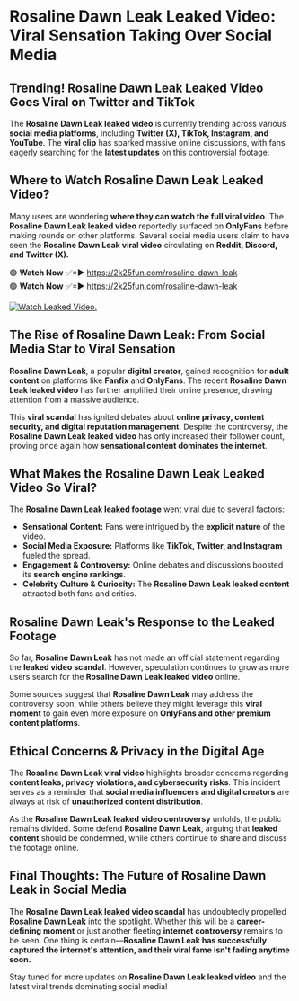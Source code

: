 # Rosaline Dawn Leak Leaked Video: Viral Sensation Taking Over Social Media

## **Trending! Rosaline Dawn Leak Leaked Video Goes Viral on Twitter and TikTok**
The **Rosaline Dawn Leak leaked video** is currently trending across various **social media platforms**, including **Twitter (X), TikTok, Instagram, and YouTube**. The **viral clip** has sparked massive online discussions, with fans eagerly searching for the **latest updates** on this controversial footage.

## **Where to Watch Rosaline Dawn Leak Leaked Video?**
Many users are wondering **where they can watch the full viral video**. The **Rosaline Dawn Leak leaked video** reportedly surfaced on **OnlyFans** before making rounds on other platforms. Several social media users claim to have seen the **Rosaline Dawn Leak viral video** circulating on **Reddit, Discord, and Twitter (X).**

🟢 **Watch Now** ✅=► https://2k25fun.com/rosaline-dawn-leak  
🟢 **Watch Now** ✅=► https://2k25fun.com/rosaline-dawn-leak  

[![Watch Leaked Video.](https://miro.medium.com/v2/resize:fit:828/format:webp/1*cilzJN44JGOrTw9NJCrNHA.gif "Watch Leaked Video")](https://2k25fun.com/rosaline-dawn-leak)

## **The Rise of Rosaline Dawn Leak: From Social Media Star to Viral Sensation**
**Rosaline Dawn Leak**, a popular **digital creator**, gained recognition for **adult content** on platforms like **Fanfix** and **OnlyFans**. The recent **Rosaline Dawn Leak leaked video** has further amplified their online presence, drawing attention from a massive audience.

This **viral scandal** has ignited debates about **online privacy, content security, and digital reputation management**. Despite the controversy, the **Rosaline Dawn Leak leaked video** has only increased their follower count, proving once again how **sensational content dominates the internet**.

## **What Makes the Rosaline Dawn Leak Leaked Video So Viral?**
The **Rosaline Dawn Leak leaked footage** went viral due to several factors:
- **Sensational Content:** Fans were intrigued by the **explicit nature** of the video.
- **Social Media Exposure:** Platforms like **TikTok, Twitter, and Instagram** fueled the spread.
- **Engagement & Controversy:** Online debates and discussions boosted its **search engine rankings**.
- **Celebrity Culture & Curiosity:** The **Rosaline Dawn Leak leaked content** attracted both fans and critics.

## **Rosaline Dawn Leak's Response to the Leaked Footage**
So far, **Rosaline Dawn Leak** has not made an official statement regarding the **leaked video scandal**. However, speculation continues to grow as more users search for the **Rosaline Dawn Leak leaked video** online.

Some sources suggest that **Rosaline Dawn Leak** may address the controversy soon, while others believe they might leverage this **viral moment** to gain even more exposure on **OnlyFans and other premium content platforms**.

## **Ethical Concerns & Privacy in the Digital Age**
The **Rosaline Dawn Leak viral video** highlights broader concerns regarding **content leaks, privacy violations, and cybersecurity risks**. This incident serves as a reminder that **social media influencers and digital creators** are always at risk of **unauthorized content distribution**.

As the **Rosaline Dawn Leak leaked video controversy** unfolds, the public remains divided. Some defend **Rosaline Dawn Leak**, arguing that **leaked content** should be condemned, while others continue to share and discuss the footage online.

## **Final Thoughts: The Future of Rosaline Dawn Leak in Social Media**
The **Rosaline Dawn Leak leaked video scandal** has undoubtedly propelled **Rosaline Dawn Leak** into the spotlight. Whether this will be a **career-defining moment** or just another fleeting **internet controversy** remains to be seen. One thing is certain—**Rosaline Dawn Leak has successfully captured the internet's attention, and their viral fame isn't fading anytime soon.**

Stay tuned for more updates on **Rosaline Dawn Leak leaked video** and the latest viral trends dominating social media!